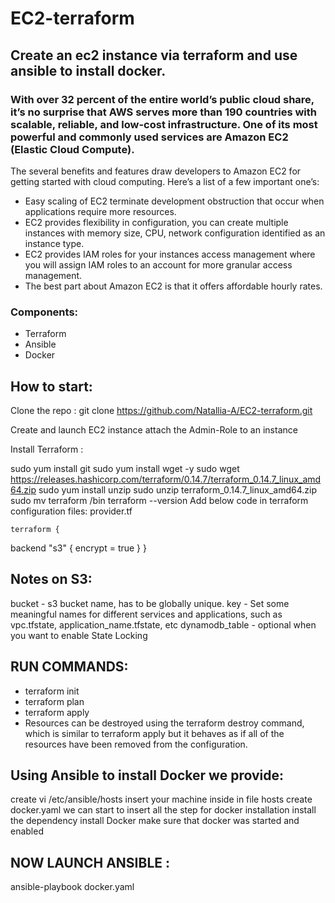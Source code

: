 
# EC2-terraform

## Create an ec2 instance via terraform and use ansible to install docker.
### With over 32 percent of the entire world’s public cloud share, it’s no surprise that AWS serves more than 190 countries with scalable, reliable, and low-cost infrastructure. One of its most powerful and commonly used services are Amazon EC2 (Elastic Cloud Compute).

The several benefits and features draw developers to Amazon EC2 for getting started with cloud computing. Here’s a list of a few important one’s:

* Easy scaling of EC2 terminate development obstruction that occur when applications require more resources.
* EC2 provides flexibility in configuration, you can create multiple instances with memory size, CPU, network configuration identified as an instance type.
* EC2 provides IAM roles for your instances access management where you will assign IAM roles to an account for more granular access management.
* The best part about Amazon EC2 is that it offers affordable hourly rates.
### Components:
* Terraform
* Ansible
* Docker
## How to start:
Clone the repo : git clone https://github.com/Natallia-A/EC2-terraform.git

Create and launch EC2 instance
attach the Admin-Role to an instance

 Install Terraform :

 sudo yum install git 
 sudo yum install wget -y
 sudo wget https://releases.hashicorp.com/terraform/0.14.7/terraform_0.14.7_linux_amd64.zip
    sudo yum install unzip 
    sudo unzip terraform_0.14.7_linux_amd64.zip 
    sudo mv  terraform /bin
    terraform   --version
    Add below code in terraform configuration files:
    provider.tf
    
    terraform {
  backend "s3" {
    encrypt = true
  }
}
## Notes on S3:
bucket - s3 bucket name, has to be globally unique.
key - Set some meaningful names for different services and applications, such as vpc.tfstate, application_name.tfstate, etc
dynamodb_table - optional when you want to enable State Locking
   ## RUN COMMANDS:
   * terraform init
   * terraform plan 
   * terraform apply 
   * Resources can be destroyed using the terraform destroy command, which is similar to terraform apply but it behaves as if all of the resources have been removed from the configuration.
   ## Using Ansible to install Docker we provide: 
   
   create vi /etc/ansible/hosts
   insert your machine inside in file hosts
   create docker.yaml
   we can start to insert all the step for docker installation
   install the dependency
   install Docker
   make sure that docker was started and enabled
   ##  NOW LAUNCH ANSIBLE :
   ansible-playbook docker.yaml
   


    
